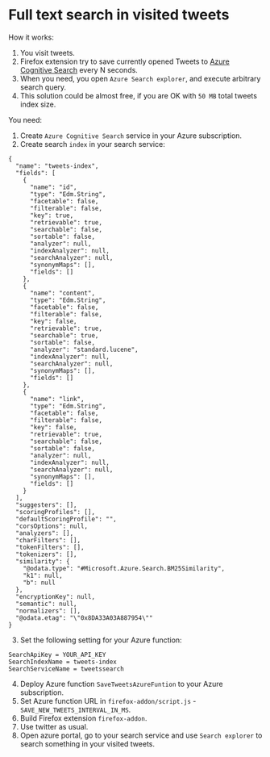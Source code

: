 # Full text search in visited tweets

How it works:
1. You visit tweets.
2. Firefox extension try to save currently opened Tweets to [Azure Cognitive Search](https://azure.microsoft.com/en-us/services/search/) every N seconds. 
3. When you need, you open `Azure Search explorer`, and execute arbitrary search query.
4. This solution could be almost free, if you are OK with `50 MB` total tweets index size.

You need:
1. Create `Azure Cognitive Search` service in your Azure subscription.
2. Create search `index` in your search service:
```
{
  "name": "tweets-index",
  "fields": [
    {
      "name": "id",
      "type": "Edm.String",
      "facetable": false,
      "filterable": false,
      "key": true,
      "retrievable": true,
      "searchable": false,
      "sortable": false,
      "analyzer": null,
      "indexAnalyzer": null,
      "searchAnalyzer": null,
      "synonymMaps": [],
      "fields": []
    },
    {
      "name": "content",
      "type": "Edm.String",
      "facetable": false,
      "filterable": false,
      "key": false,
      "retrievable": true,
      "searchable": true,
      "sortable": false,
      "analyzer": "standard.lucene",
      "indexAnalyzer": null,
      "searchAnalyzer": null,
      "synonymMaps": [],
      "fields": []
    },
    {
      "name": "link",
      "type": "Edm.String",
      "facetable": false,
      "filterable": false,
      "key": false,
      "retrievable": true,
      "searchable": false,
      "sortable": false,
      "analyzer": null,
      "indexAnalyzer": null,
      "searchAnalyzer": null,
      "synonymMaps": [],
      "fields": []
    }
  ],
  "suggesters": [],
  "scoringProfiles": [],
  "defaultScoringProfile": "",
  "corsOptions": null,
  "analyzers": [],
  "charFilters": [],
  "tokenFilters": [],
  "tokenizers": [],
  "similarity": {
    "@odata.type": "#Microsoft.Azure.Search.BM25Similarity",
    "k1": null,
    "b": null
  },
  "encryptionKey": null,
  "semantic": null,
  "normalizers": [],
  "@odata.etag": "\"0x8DA33A03A887954\""
}
```
3. Set the following setting for your Azure function:
```
SearchApiKey = YOUR_API_KEY
SearchIndexName = tweets-index
SearchServiceName = tweetssearch
```
4. Deploy Azure function `SaveTweetsAzureFuntion` to your Azure subscription. 
5. Set Azure function URL in `firefox-addon/script.js` - `SAVE_NEW_TWEETS_INTERVAL_IN_MS`.
6. Build Firefox extension `firefox-addon`.
7. Use twitter as usual. 
8. Open azure portal, go to your search service and use `Search explorer` to search something in your visited tweets.  